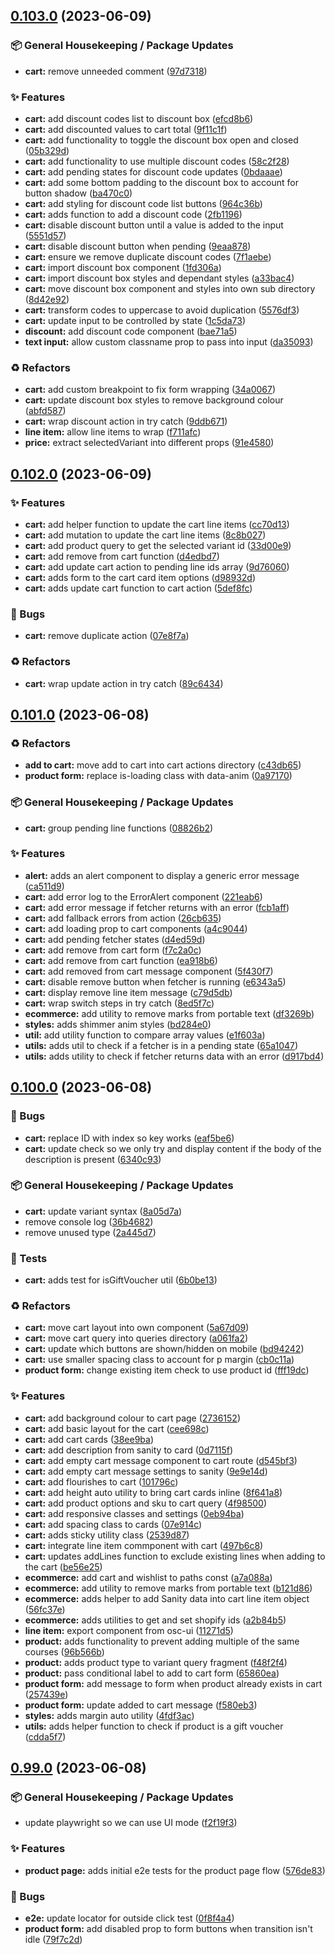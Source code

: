 ## [0.103.0](https://github.com/Open-Study-College/osc/compare/v0.102.0...v0.103.0) (2023-06-09)


### 📦 General Housekeeping / Package Updates

* **cart:** remove unneeded comment ([97d7318](https://github.com/Open-Study-College/osc/commit/97d73188ca98108b90a074742bbebd2dcdebf34d))


### ✨ Features

* **cart:** add discount codes list to discount box ([efcd8b6](https://github.com/Open-Study-College/osc/commit/efcd8b661268c5d55a86539b68121e42fd0200a6))
* **cart:** add discounted values to cart total ([9f11c1f](https://github.com/Open-Study-College/osc/commit/9f11c1fbc8cfe11858ac1276064ae1efe4c97103))
* **cart:** add functionality to toggle the discount box open and closed ([05b329d](https://github.com/Open-Study-College/osc/commit/05b329dbc17a95cab9962e08ecb611c870b5b7bc))
* **cart:** add functionality to use multiple discount codes ([58c2f28](https://github.com/Open-Study-College/osc/commit/58c2f28a9c9bdd561b1ad582ea504007dcbeec17))
* **cart:** add pending states for discount code updates ([0bdaaae](https://github.com/Open-Study-College/osc/commit/0bdaaaebf09acbc0bd228831a96bdeaca60c7c00))
* **cart:** add some bottom padding to the discount box to account for button shadow ([ba470c0](https://github.com/Open-Study-College/osc/commit/ba470c02bfb05c8f2d3c51ca468309cd8266c076))
* **cart:** add styling for discount code list buttons ([964c36b](https://github.com/Open-Study-College/osc/commit/964c36b6bdd3e560fefb1fdf21b1374e93aa9f9d))
* **cart:** adds function to add a discount code ([2fb1196](https://github.com/Open-Study-College/osc/commit/2fb11960b951db24cbe00581d12943e8cc7799e7))
* **cart:** disable discount button until a value is added to the input ([5551d57](https://github.com/Open-Study-College/osc/commit/5551d57884a1454e14a80f9ea5207a249717b8a6))
* **cart:** disable discount button when pending ([9eaa878](https://github.com/Open-Study-College/osc/commit/9eaa878ae685d35cccd70ef55786ca9216512c57))
* **cart:** ensure we remove duplicate discount codes ([7f1aebe](https://github.com/Open-Study-College/osc/commit/7f1aebe5130c69bc21ee3b289160033da113a8ec))
* **cart:** import discount box component ([1fd306a](https://github.com/Open-Study-College/osc/commit/1fd306a90ec34a00dff6b1940d589e6326486496))
* **cart:** import discount box styles and dependant styles ([a33bac4](https://github.com/Open-Study-College/osc/commit/a33bac40c5ca6871c99b91027512cdb48982c2b2))
* **cart:** move discount box component and styles into own sub directory ([8d42e92](https://github.com/Open-Study-College/osc/commit/8d42e923151a76e40001d4c3bb98eeaeb06f537a))
* **cart:** transform codes to uppercase to avoid duplication ([5576df3](https://github.com/Open-Study-College/osc/commit/5576df3893afa0505bf9447a477da50117aae611))
* **cart:** update input to be controlled by state ([1c5da73](https://github.com/Open-Study-College/osc/commit/1c5da739b3ffe555aefb41c158738090732335d3))
* **discount:** add discount code component ([bae71a5](https://github.com/Open-Study-College/osc/commit/bae71a50bb512c279ca158c95a54088a67525c22))
* **text input:** allow custom classname prop to pass into input ([da35093](https://github.com/Open-Study-College/osc/commit/da35093a03e8ff890ad9a6cce84fb4d2bb60a427))


### ♻️ Refactors

* **cart:** add custom breakpoint to fix form wrapping ([34a0067](https://github.com/Open-Study-College/osc/commit/34a0067a0a4df4e67cb73ed1198739c691e82605))
* **cart:** update discount box styles to remove background colour ([abfd587](https://github.com/Open-Study-College/osc/commit/abfd587d863ead30ad2afec10898e37a2e316d47))
* **cart:** wrap discount action in try catch ([9ddb671](https://github.com/Open-Study-College/osc/commit/9ddb671a85ae7b788d2da770d96d7c7f0e19c224))
* **line item:** allow line items to wrap ([f711afc](https://github.com/Open-Study-College/osc/commit/f711afc910fec362a2b8ff7b8a2c46e2fda0be8a))
* **price:** extract selectedVariant into different props ([91e4580](https://github.com/Open-Study-College/osc/commit/91e4580206b11a1612cfcb427f90be51680ec2a5))

## [0.102.0](https://github.com/Open-Study-College/osc/compare/v0.101.0...v0.102.0) (2023-06-09)


### ✨ Features

* **cart:** add helper function to update the cart line items ([cc70d13](https://github.com/Open-Study-College/osc/commit/cc70d136ccabfaf146e0db19a17d3b62b64d610b))
* **cart:** add mutation to update the cart line items ([8c8b027](https://github.com/Open-Study-College/osc/commit/8c8b027800d9f50dd44218b4486cd9d32655ce21))
* **cart:** add product query to get the selected variant id ([33d00e9](https://github.com/Open-Study-College/osc/commit/33d00e99e55a5b405aab141f5963233e34f46051))
* **cart:** add remove from cart function ([d4edbd7](https://github.com/Open-Study-College/osc/commit/d4edbd7f393d6cd19681f41d0deb63f1d5aaa57e))
* **cart:** add update cart action to pending line ids array ([9d76060](https://github.com/Open-Study-College/osc/commit/9d760606248aa367aa76042826818685596a769d))
* **cart:** adds form to the cart card item options ([d98932d](https://github.com/Open-Study-College/osc/commit/d98932d349a64fa474ba03a60f336dc3bbb8e89c))
* **cart:** adds update cart function to cart action ([5def8fc](https://github.com/Open-Study-College/osc/commit/5def8fc3c09789ba1f3fb21d7793c1181b6a0c94))


### 🐛 Bugs

* **cart:** remove duplicate action ([07e8f7a](https://github.com/Open-Study-College/osc/commit/07e8f7adba753872c4f61e14fb41994b1d13f1cc))


### ♻️ Refactors

* **cart:** wrap update action in try catch ([89c6434](https://github.com/Open-Study-College/osc/commit/89c643484ad911fa77bb01fe36aa0b42a4d57e9f))

## [0.101.0](https://github.com/Open-Study-College/osc/compare/v0.100.0...v0.101.0) (2023-06-08)


### ♻️ Refactors

* **add to cart:** move add to cart into cart actions directory ([c43db65](https://github.com/Open-Study-College/osc/commit/c43db6572e6156b43738d28cea96413857bf86e7))
* **product form:** replace is-loading class with data-anim ([0a97170](https://github.com/Open-Study-College/osc/commit/0a971707e12104d7a3021defad8c574a7f3ea0a0))


### 📦 General Housekeeping / Package Updates

* **cart:** group pending line functions ([08826b2](https://github.com/Open-Study-College/osc/commit/08826b24bbd039fa7229cc3fbb7fe8fd19c7150c))


### ✨ Features

* **alert:** adds an alert component to display a generic error message ([ca511d9](https://github.com/Open-Study-College/osc/commit/ca511d96160b08ee87e97fe6835d5eb36d138376))
* **cart:** add error log to the ErrorAlert component ([221eab6](https://github.com/Open-Study-College/osc/commit/221eab6c56650ad1de5b4d056a5aef4506c53023))
* **cart:** add error message if fetcher returns with an error ([fcb1aff](https://github.com/Open-Study-College/osc/commit/fcb1affb97d7139d11a321fcdd70fe2f53e17ff5))
* **cart:** add fallback errors from action ([26cb635](https://github.com/Open-Study-College/osc/commit/26cb635678fdfd7c8d5b518a6ee4f7b75e0e1006))
* **cart:** add loading prop to cart components ([a4c9044](https://github.com/Open-Study-College/osc/commit/a4c90449b594990a9669c22c67308ccb59a796e1))
* **cart:** add pending fetcher states ([d4ed59d](https://github.com/Open-Study-College/osc/commit/d4ed59db71a1c47257051e0425f4c1e50a3dbfbb))
* **cart:** add remove from cart form ([f7c2a0c](https://github.com/Open-Study-College/osc/commit/f7c2a0c9bc7f1dff8524c866a29e8314a2d1040f))
* **cart:** add remove from cart function ([ea918b6](https://github.com/Open-Study-College/osc/commit/ea918b6293d9ef62b37f598e7f442d6165e9a6c8))
* **cart:** add removed from cart message component ([5f430f7](https://github.com/Open-Study-College/osc/commit/5f430f73da51b2c00b39bd31f74ee8439228c335))
* **cart:** disable remove button when fetcher is running ([e6343a5](https://github.com/Open-Study-College/osc/commit/e6343a5ac2012f5a63c75febc6ca7643639e2b64))
* **cart:** display remove line item message ([c79d5db](https://github.com/Open-Study-College/osc/commit/c79d5dba6ab48a0eaaebd859704380167aead41f))
* **cart:** wrap switch steps in try catch ([8ed5f7c](https://github.com/Open-Study-College/osc/commit/8ed5f7cf13ed897198c8a252a6f232b0697b4a48))
* **ecommerce:** add utility to remove marks from portable text ([df3269b](https://github.com/Open-Study-College/osc/commit/df3269b3e980d3473fc09194791a69299f8acb3c))
* **styles:** adds shimmer anim styles ([bd284e0](https://github.com/Open-Study-College/osc/commit/bd284e0a4bf86dbccdfa6ee8b22e626989f1c6a9))
* **util:** add utility function to compare array values ([e1f603a](https://github.com/Open-Study-College/osc/commit/e1f603a8e06a28651d165b1b8c06a894d057a425))
* **utils:** adds util to check if a fetcher is in a pending state ([65a1047](https://github.com/Open-Study-College/osc/commit/65a10477acf786351db3bedfcd2a78053f7ea822))
* **utils:** adds utility to check if fetcher returns data with an error ([d917bd4](https://github.com/Open-Study-College/osc/commit/d917bd428d5b5d97adad657f26aea1a1255f92ae))

## [0.100.0](https://github.com/Open-Study-College/osc/compare/v0.99.0...v0.100.0) (2023-06-08)


### 🐛 Bugs

* **cart:** replace ID with index so key works ([eaf5be6](https://github.com/Open-Study-College/osc/commit/eaf5be6039e18411efd0a2376875db112d80cef5))
* **cart:** update check so we only try and display content if the body of the description is present ([6340c93](https://github.com/Open-Study-College/osc/commit/6340c939468bafd9713ca41996671797de2d908e))


### 📦 General Housekeeping / Package Updates

* **cart:** update variant syntax ([8a05d7a](https://github.com/Open-Study-College/osc/commit/8a05d7add0fbb830092515de62fa6c7ad5754250))
* remove console log ([36b4682](https://github.com/Open-Study-College/osc/commit/36b468205bda50f54ffbc2a5255e8783e4b4bd05))
* remove unused type ([2a445d7](https://github.com/Open-Study-College/osc/commit/2a445d7712f2afa88df9c34489dff31403d6a95d))


### 🧪 Tests

* **cart:** adds test for isGiftVoucher util ([6b0be13](https://github.com/Open-Study-College/osc/commit/6b0be13eb4affe5e936adaee69b7305dbe310145))


### ♻️ Refactors

* **cart:** move cart layout into own component ([5a67d09](https://github.com/Open-Study-College/osc/commit/5a67d09110a1ccbcc6a7b623f398514cb68a9a45))
* **cart:** move cart query into queries directory ([a061fa2](https://github.com/Open-Study-College/osc/commit/a061fa2d71ce7d96a7a011d15b11fdc6b1ce206f))
* **cart:** update which buttons are shown/hidden on mobile ([bd94242](https://github.com/Open-Study-College/osc/commit/bd94242d4f565e75a18e82048caaa2e14f2e71bd))
* **cart:** use smaller spacing class to account for p margin ([cb0c11a](https://github.com/Open-Study-College/osc/commit/cb0c11af3b3e065f3e421ffc7dba1d2d8bc444b4))
* **product form:** change existing item check to use product id ([fff19dc](https://github.com/Open-Study-College/osc/commit/fff19dce9ca15254b30c6c3a65980a6251f03572))


### ✨ Features

* **cart:** add background colour to cart page ([2736152](https://github.com/Open-Study-College/osc/commit/2736152ad69981fe17c5aee365113eb07eccf438))
* **cart:** add basic layout for the cart ([cee698c](https://github.com/Open-Study-College/osc/commit/cee698cc30473f8718cf1e71fa7fc83e78f0f650))
* **cart:** add cart cards ([38ee9ba](https://github.com/Open-Study-College/osc/commit/38ee9ba30ac4d9c97d2a0339f48f44d5878d95a6))
* **cart:** add description from sanity to card ([0d7115f](https://github.com/Open-Study-College/osc/commit/0d7115f7385f50f9df33720480929beb9a4628bb))
* **cart:** add empty cart message component to cart route ([d545bf3](https://github.com/Open-Study-College/osc/commit/d545bf3e4a7abded5cef525bac154ce5ee738103))
* **cart:** add empty cart message settings to sanity ([9e9e14d](https://github.com/Open-Study-College/osc/commit/9e9e14d639d111e947f2195eb741b3c9ef764889))
* **cart:** add flourishes to cart ([101796c](https://github.com/Open-Study-College/osc/commit/101796cf716eb9a6970ba9fe46c6998e2919b700))
* **cart:** add height auto utility to bring cart cards inline ([8f641a8](https://github.com/Open-Study-College/osc/commit/8f641a82a3696510e235319ae7b2fb858bc735ce))
* **cart:** add product options and sku to cart query ([4f98500](https://github.com/Open-Study-College/osc/commit/4f985000edead609a44914e6bc74cb2223ef8275))
* **cart:** add responsive classes and settings ([0eb94ba](https://github.com/Open-Study-College/osc/commit/0eb94baa4ce453fad36be25a91bfc724c64dca6e))
* **cart:** add spacing class to cards ([07e914c](https://github.com/Open-Study-College/osc/commit/07e914c6e613add7060ac720e4a95e55c60f6f30))
* **cart:** adds sticky utility class ([2539d87](https://github.com/Open-Study-College/osc/commit/2539d8791a1daeb18511c37ccca3a7bcb04b5902))
* **cart:** integrate line item commponent with cart ([497b6c8](https://github.com/Open-Study-College/osc/commit/497b6c88ab17dfc0901cec08cd9e6370416b70c4))
* **cart:** updates addLines function to exclude existing lines when adding to the cart ([be56e25](https://github.com/Open-Study-College/osc/commit/be56e2545c495ff51b9fb87e297932c8ac5568c0))
* **ecommerce:** add cart and wishlist to paths const ([a7a088a](https://github.com/Open-Study-College/osc/commit/a7a088a6048660cf284d0241a8affa51b66866c1))
* **ecommerce:** add utility to remove marks from portable text ([b121d86](https://github.com/Open-Study-College/osc/commit/b121d863c3cc581ccf22a95350c7f4b568a22c30))
* **ecommerce:** adds helper to add Sanity data into cart line item object ([56fc37e](https://github.com/Open-Study-College/osc/commit/56fc37e4473177bbfb2e41c35f49defc7a80c20c))
* **ecommerce:** adds utilities to get and set shopify ids ([a2b84b5](https://github.com/Open-Study-College/osc/commit/a2b84b59ce050a7912d577aa38be32b326c0e461))
* **line item:** export component from osc-ui ([11271d5](https://github.com/Open-Study-College/osc/commit/11271d54f76237a45ef74afdae324e3aaf65d77e))
* **product:** adds functionality to prevent adding multiple of the same courses ([96b566b](https://github.com/Open-Study-College/osc/commit/96b566bce146bf46f169214bbf01985bc89ae53c))
* **product:** adds product type to variant query fragment ([f48f2f4](https://github.com/Open-Study-College/osc/commit/f48f2f41272fa2cfbade9badbe54b3d618828630))
* **product:** pass conditional label to add to cart form ([65860ea](https://github.com/Open-Study-College/osc/commit/65860ea808148d674a124d990f696cd3e2f37088))
* **product form:** add message to form when product already exists in cart ([257439e](https://github.com/Open-Study-College/osc/commit/257439ed7a6cde04825878c3fa4d809bcb8ee009))
* **product form:** update added to cart message ([f580eb3](https://github.com/Open-Study-College/osc/commit/f580eb379005f3584307a0328b5c54c8f424cad0))
* **styles:** adds margin auto utility ([4fdf3ac](https://github.com/Open-Study-College/osc/commit/4fdf3ac0ef1fa79e7149864a4204629a7050de51))
* **utils:** adds helper function to check if product is a gift voucher ([cdda5f7](https://github.com/Open-Study-College/osc/commit/cdda5f71283be3006e52a1aae3cf4dba0d846911))

## [0.99.0](https://github.com/Open-Study-College/osc/compare/v0.98.0...v0.99.0) (2023-06-08)


### 📦 General Housekeeping / Package Updates

* update playwright so we can use UI mode ([f2f19f3](https://github.com/Open-Study-College/osc/commit/f2f19f3bc8cde0964bd3a42980b43018795e637c))


### ✨ Features

* **product page:** adds initial e2e tests for the product page flow ([576de83](https://github.com/Open-Study-College/osc/commit/576de83fd4c8557aa48ae4c0df6a2703a4cfe909))


### 🐛 Bugs

* **e2e:** update locator for outside click test ([0f8f4a4](https://github.com/Open-Study-College/osc/commit/0f8f4a413bf2e771ba999c116a50af19586f4384))
* **product form:** add disabled prop to form buttons when transition isn't idle ([79f7c2d](https://github.com/Open-Study-College/osc/commit/79f7c2d7c6d4f25d8133c6b65984e69af9c78577))


